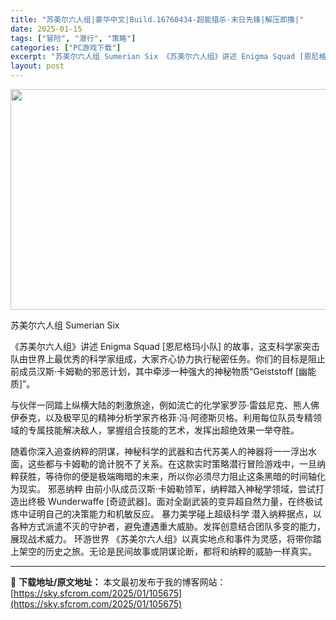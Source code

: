 ```yaml
---
title: "苏美尔六人组|豪华中文|Build.16760434-超能猎杀-末日先锋|解压即撸|"
date: 2025-01-15
tags: ["冒险", "潜行", "策略"]
categories: ["PC游戏下载"]
excerpt: "苏美尔六人组 Sumerian Six 《苏美尔六人组》讲述 Enigma Squad [恩尼格玛小队] 的故事，这支科学家突击队由世界上最优秀的科学家组成，大家齐心协力执行秘密任务。你们的目标是阻止前成员汉斯·卡姆勒的邪恶计划，其中牵涉一种强大的神秘物质“Geiststoff [幽能质]”。 与伙&hellip;"
layout: post
---
```


<img class="aligncenter size-full wp-image-105639" src="https://sky.sfcrom.com/wp-content/uploads/2025/01/2025011508141189.webp" alt="" width="616" height="353" />

苏美尔六人组 Sumerian Six

《苏美尔六人组》讲述 Enigma Squad [恩尼格玛小队] 的故事，这支科学家突击队由世界上最优秀的科学家组成，大家齐心协力执行秘密任务。你们的目标是阻止前成员汉斯·卡姆勒的邪恶计划，其中牵涉一种强大的神秘物质“Geiststoff [幽能质]”。

与伙伴一同踏上纵横大陆的刺激旅途，例如流亡的化学家罗莎·雷兹尼克、熊人佛伊泰克，以及极罕见的精神分析学家齐格菲·冯·阿德斯贝格。利用每位队员专精领域的专属技能解决敌人，掌握组合技能的艺术，发挥出超绝效果一举夺胜。

随着你深入追查纳粹的阴谋，神秘科学的武器和古代苏美人的神器将一一浮出水面，这些都与卡姆勒的诡计脱不了关系。在这款实时策略潜行冒险游戏中，一旦纳粹获胜，等待你的便是极端晦暗的未来，所以你必须尽力阻止这条黑暗的时间轴化为现实。
邪恶纳粹
由前小队成员汉斯·卡姆勒领军，纳粹踏入神秘学领域，尝试打造出终极 Wunderwaffe [奇迹武器]。面对全副武装的变异超自然力量，在终极试炼中证明自己的决策能力和机敏反应。
暴力美学碰上超级科学
潜入纳粹据点，以各种方式派遣不灭的守护者，避免遭遇重大威胁。发挥创意结合团队多变的能力，展现战术威力。
环游世界
《苏美尔六人组》以真实地点和事件为灵感，将带你踏上架空的历史之旅。无论是民间故事或阴谋论断，都将和纳粹的威胁一样真实。

---
📖 **下载地址/原文地址：** 本文最初发布于我的博客网站：[https://sky.sfcrom.com/2025/01/105675](https://sky.sfcrom.com/2025/01/105675)
